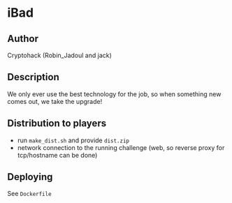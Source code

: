 # iBad

## Author

Cryptohack (Robin_Jadoul and jack)

## Description

We only ever use the best technology for the job, so when something new comes out, we take the upgrade!

## Distribution to players

- run `make_dist.sh` and provide `dist.zip`
- network connection to the running challenge (web, so reverse proxy for tcp/hostname can be done)

## Deploying

See `Dockerfile`
